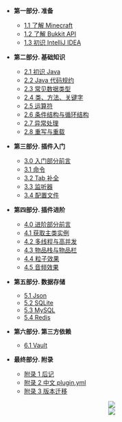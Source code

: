 - **第一部分. 准备**
  - [1.1 了解 Minecraft](./source/Part01/1.1-了解Minecraft.md)
  - [1.2 了解 Bukkit API](./source/Part01/1.2-了解BukkitAPI.md)
  - [1.3 初识 IntelliJ IDEA](./source/Part01/1.3-初识IntelliJIDEA.md)

- **第二部分. 基础知识**
  - [2.1 初识 Java](./source/Part02/2.1-初识Java.md)
  - [2.2 Java 代码规约](./source/Part02/2.2-Java代码规约.md)
  - [2.3 常见数据类型](./source/Part02/2.3-常见数据类型.md)
  - [2.4 类、方法、关键字](./source/Part02/2.4-类方法关键字.md)
  - [2.5 运算符](./source/Part02/2.5-运算符.md)
  - [2.6 条件结构与循环结构](./source/Part02/2.6-条件结构与循环结构.md)
  - [2.7 异常处理](./source/Part02/2.7-异常处理.md)
  - [2.8 重写与重载](./source/Part02/2.8-重写与重载.md)

- **第三部分. 插件入门**
  - [3.0 入门部分前言](./source/Part03/3.0-入门部分前言.md)
  - [3.1 命令](./source/Part03/3.1-命令.md)
  - [3.2 Tab 补全](./source/Part03/3.2-Tab补全.md)
  - [3.3 监听器](./source/Part03/3.3-监听器.md)
  - [3.4 配置文件](./source/Part03/3.4-配置文件.md)

- **第四部分. 插件进阶**
  - [4.0 进阶部分前言](./source/Part04/4.0-进阶部分前言.md)
  - [4.1 获取主类实例](./source/Part04/4.1-获取主类实例.md)
  - [4.2 多线程与高并发](./source/Part04/4.2-多线程与高并发.md)
  - [4.3 物品栈与物品栏](./source/Part04/4.3-物品栈与物品栏.md)
  - [4.4 粒子效果](./source/Part04/4.4-粒子效果.md)
  - [4.5 音频效果](./source/Part04/4.5-音频效果)

- **第五部分. 数据存储**
  - [5.1 Json](./source/Part05/5.1-Json.md)
  - [5.2 SQLite](./source/Part05/5.2-SQLite.md)
  - [5.3 MySQL](./source/Part05/5.3-MySQL.md)
  - [5.4 Redis](./source/Part05/5.4-Redis.md)

- **第六部分. 第三方依赖**
  - [6.1 Vault](./source/Part06/6.1-Vault.md)

- **最终部分. 附录**
  - [附录 1 后记](./source/附录/附录1-后记)
  - [附录 2 中文 plugin.yml](./source/附录/附录2-中文plugin.yml.md)
  - [附录 3 版本迁移](./source/附录/附录3-版本迁移.md)

<center><a href="https://elabosak.cn" target="_blank"><img src="https://i.loli.net/2020/07/26/faS83ywjAuI2cGq.png"></a></center>
<center><a href="https://github.com/ElaBosak233" target="_blank"><img src="https://img.shields.io/badge/Github-%40ElaBosak233-success?style=for-the-badge&logo=Github"></a></center>